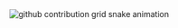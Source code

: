 <picture>
  <source media="(prefers-color-scheme: dark)" srcset="https://raw.githubusercontent.com/jeanvieiraib3/jeanvieiraib3/output/github-contribution-grid-snake-dark.svg">
  <source media="(prefers-color-scheme: light)" srcset="https://raw.githubusercontent.com/jeanvieiraib3/jeanvieiraib3/output/github-contribution-grid-snake.svg">
  <img alt="github contribution grid snake animation" src="https://raw.githubusercontent.com/jeanvieiraib3/jeanvieiraib3/output/github-contribution-grid-snake.svg">
</picture>
